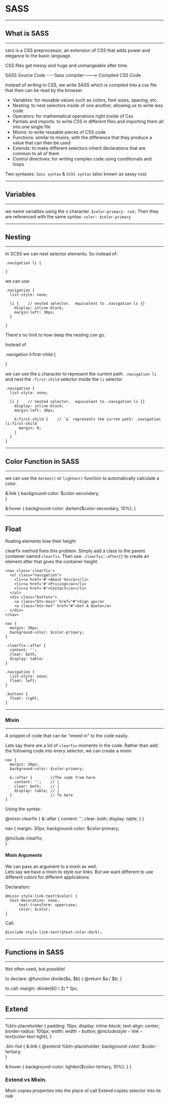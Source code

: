 # SASS

---
## What is SASS
---

`SASS` is a CSS preprocessor, an extension of CSS that adds power and elegance to the basic language.

CSS files get messy and huge and unmangeable after time.

SASS Source Code ----Sass compiler----> Compiled CSS Code

Instead of writing in CSS, we write SASS which is compiled into a css file that then can be read by the browser.

- Variables: for reusable values such as colors, font-sizes, spacing, etc.
- Nesting: to nest selectors inside of one another, allowing us to write less code
- Operators: for mathematical operations right inside of Css
- Partials and imports: to write CSS in different files and importing them all into one single file
- Mixins: to write reusable pieces of CSS code
- Functions: similar to mixins, with the difference that they produce a value that can then be used
- Extends: to make different selectors inherit declarations that are common to all of them
- Control directives: for writing complex code using conditionals and loops

Two syntaxes:
`Sass syntax` & `SCSS syntax` (also known as sassy css)

---
## Variables
---
we name variables using the `$` character.  `$color-primary: red;`
Then they are referenced with the same syntax: `color: $color-primary`

---
## Nesting
---

In SCSS we can nest selector elements.  So instead of:

    .navigation li {

    }

we can use: 

    .navigation {
      list-style: none;

      li {    // nested selector.  equivalent to .navigation ls {}
        display: inline-block;
        margin-left: 30px;
      }
      
    }

There's no limit to how deep the nesting can go.

Instead of 

.navigation li:first-child {

}

we can use the `&` character to represent the current path: `.navigation li` and nest the `:first-child` selector inside the `li` selector

    .navigation {
      list-style: none;

      li {    // nested selector.  equivalent to .navigation ls {}
        display: inline-block;
        margin-left: 30px;
        
        &:first-child {    // `&` represents the curren path: .navigation li:first-child
          margin: 0;
        }
      }
    }
---
## Color Function in SASS
---
we can use the `darken()` or `lighten()` function to automatically calculate a color.

  &:link {
    background-color: $color-secondary;  
  }
  
  &:hover {
    background-color: darken($color-secondary, 10%);
  }

---
## Float
floating elements lose their height

clearfix method fixes this problem.  Simply add a class to the parent container named `clearfix`.  Then use `.clearfix::after{}` to create an element after that gives the container height.

    <nav class='clearfix'>
      <ul class="navigation">
        <li><a href='#'>About Us</a></li>
        <li><a href='#'>Pricing</a></li>
        <li><a href='#'>Contact</a></li>
      </ul>
      <div class="buttons">
        <a class="btn-main" href="#">Sign up</a>
        <a class="btn-hot" href="#">Get A Quote</a>
      </div>
    </nav>

    nav {
      margin: 30px;
      background-color: $color-primary;
    }

    .clearfix::after {
      content: '';
      clear: both;
      display: table;
    }

    .navigation {
      list-style: none;
      float: left;
    }

    .buttons {
      float: right;
    }

---
### Mixin
---
A snippet of code that can be "mixed in" to the code easily.

Lets say there are a lot of `clearfix` moments in the code.  Rather than add the following code into every selector, we can create a mixin:

    nav {
      margin: 30px;
      background-color: $color-primary;
      
      &::after {        //The code from here
        content: '';    // |
        clear: both;    // |
        display: table; // |
      }                 // To here
    }

Using the syntax:

@mixin clearfix {
  &::after {
    content: '';
    clear: both;
    display: table;
  }
}

nav {
  margin: 30px;
  background-color: $color-primary;
  
  @include clearfix;    
}

#### Mixin Arguments

We can pass an argument to a mixin as well.  
Lets say we have a mixin to style our links.  But we want different to use different colors for different applications.  

Declaration:

    @mixin style-link-text($color) {
      text-decoration: none;
          text-transform: uppercase;
          color: $color;
    }

Call:

    @include style-link-text($text-color-dark);


---
## Functions in SASS
---
Not often used, but possible!

to declare:
@function divide($a, $b) {
  @return $a / $b;
}

to call:
margin: divide(60 / 2) * 1px;

---
## Extend
---

%btn-placeholder {
  padding: 10px;
  display: inline-block;
  text-align: center;
  border-radius: 100px;
  width: $width-button;
  @include style-link-text($color-text-light);
}

.btn-hot {
  &:link {
    @extend %btn-placeholder;
    background-color: $color-tertiary;  
  }
  
  &:hover {
    background-color: lighten($color-tertiary, 10%);
  }
}

### Extend vs Mixin. 

Mixin copies properties into the place of call
Extend copies selector into its rule

